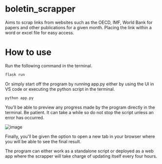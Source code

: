 # boletin_scrapper
Aims to scrap links from websites such as the OECD, IMF, World Bank for papers and other publications for a given month. Placing the link within a word or excel file for easy access. 

# How to use 

Run the following command in the terminal. 
```python
flask run 
```
Or simply start off the program by running app.py either by using the UI in VS code or executing the python script in the terminal.
```python
python app.py 
```
You'll be able to preview any progress made by the program directly in the terminal. Be patient. It can take a while so do not stop the script unless an error has occurred. 

![image](https://github.com/user-attachments/assets/9331639c-1a3d-40e2-8401-bb5d864167ff)


Finally, you'll be given the option to open a new tab in your browser where you will be able to see the final result. 

The program can either work as a standalone script or deployed as a web app where the scrapper will take charge of updating itself every four hours. 

